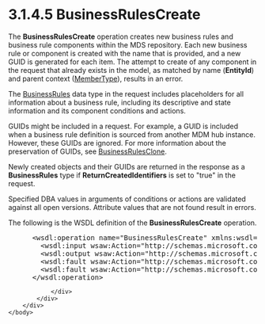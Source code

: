 <html dir="LTR" xmlns:mshelp="http://msdn.microsoft.com/mshelp" xmlns:ddue="http://ddue.schemas.microsoft.com/authoring/2003/5" xmlns:xlink="http://www.w3.org/1999/xlink" xmlns:tool="http://www.microsoft.com/tooltip">
    <head>
        <meta http-equiv="Content-Type" content="text/html; CHARSET=utf-8"></meta>
        <meta name="save" content="history"></meta>
        <title>3.1.4.5 BusinessRulesCreate</title>
        <xml>
            <mshelp:toctitle title="3.1.4.5 BusinessRulesCreate"></mshelp:toctitle>
            <mshelp:rltitle title="[MS-SSMDSWS-15]: BusinessRulesCreate"></mshelp:rltitle>
            <mshelp:keyword index="A" term="2f146644-4be3-4ea7-8362-42128f434e85"></mshelp:keyword>
            <mshelp:attr name="DCSext.ContentType" value="open specification"></mshelp:attr>
            <mshelp:attr name="AssetID" value="2f146644-4be3-4ea7-8362-42128f434e85"></mshelp:attr>
            <mshelp:attr name="TopicType" value="kbRef"></mshelp:attr>
            <mshelp:attr name="DCSext.Title" value="[MS-SSMDSWS-15]: BusinessRulesCreate" />
        </xml>
    </head>
    <body>
        <div id="header">
            <h1 class="heading">3.1.4.5 BusinessRulesCreate</h1>
        </div>
        <div id="mainSection">
            <div id="mainBody">
                <div id="allHistory" class="saveHistory"></div>
                <div id="sectionSection0" class="section" name="collapseableSection">
                    

<p>The <b>BusinessRulesCreate</b> operation creates new
business rules and business rule components within the MDS repository. Each new
business rule or component is created with the name that is provided, and a new
GUID is generated for each item. The attempt to create of any component in the
request that already exists in the model, as matched by name (<b>EntityId</b>)
and parent context (<a href="9b0ecb88-bae2-4d8e-b337-f596c9060698.htm">MemberType</a>),
results in an error.</p>

<p>The <a href="08361ce3-4ee5-4641-9018-8f997c19da6b.htm">BusinessRules</a>
data type in the request includes placeholders for all information about a
business rule, including its descriptive and state information and its
component conditions and actions.</p>

<p>GUIDs might be included in a request. For example, a GUID is
included when a business rule definition is sourced from another MDM hub
instance. However, these GUIDs are ignored. For more information about the
preservation of GUIDs, see <a href="765faa63-9ccb-433c-b182-64efb17d18a4.htm">BusinessRulesClone</a>.</p>

<p>Newly created objects and their GUIDs are returned in the
response as a <b>BusinessRules</b> type if <b>ReturnCreatedIdentifiers</b> is set
to &quot;true&quot; in the request.</p>

<p>Specified DBA values in arguments of conditions or actions
are validated against all open versions. Attribute values that are not found
result in errors.</p>

<p>The following is the WSDL definition of the <b>BusinessRulesCreate</b>
operation.</p>

<dl>
<dd>
<div><pre> &lt;wsdl:operation name=&quot;BusinessRulesCreate&quot; xmlns:wsdl=&quot;http://schemas.xmlsoap.org/wsdl/&quot;&gt;
   &lt;wsdl:input wsaw:Action=&quot;http://schemas.microsoft.com/sqlserver/masterdataservices/2009/09/IService/BusinessRulesCreate&quot; name=&quot;BusinessRulesCreateRequest&quot; message=&quot;tns:BusinessRulesCreateRequest&quot; xmlns:wsaw=&quot;http://www.w3.org/2006/05/addressing/wsdl&quot; /&gt;
   &lt;wsdl:output wsaw:Action=&quot;http://schemas.microsoft.com/sqlserver/masterdataservices/2009/09/IService/BusinessRulesCreateResponse&quot; name=&quot;BusinessRulesCreateResponse&quot; message=&quot;tns:BusinessRulesCreateResponse&quot; xmlns:wsaw=&quot;http://www.w3.org/2006/05/addressing/wsdl&quot; /&gt;
   &lt;wsdl:fault wsaw:Action=&quot;http://schemas.microsoft.com/sqlserver/masterdataservices/2009/09/IService/BusinessRulesCreateEditionExpiredMessageFault&quot; name=&quot;EditionExpiredMessageFault&quot; message=&quot;tns:IService_BusinessRulesCreate_EditionExpiredMessageFault_FaultMessage&quot; xmlns:wsaw=&quot;http://www.w3.org/2006/05/addressing/wsdl&quot; /&gt;
   &lt;wsdl:fault wsaw:Action=&quot;http://schemas.microsoft.com/sqlserver/masterdataservices/2009/09/IService/BusinessRulesCreateSkuNotSupportedMessageFault&quot; name=&quot;SkuNotSupportedMessageFault&quot; message=&quot;tns:IService_BusinessRulesCreate_SkuNotSupportedMessageFault_FaultMessage&quot; xmlns:wsaw=&quot;http://www.w3.org/2006/05/addressing/wsdl&quot; /&gt;
 &lt;/wsdl:operation&gt;
</pre></div>
</dd></dl>


                </div>
            </div>
        </div>
    </body>
</html>